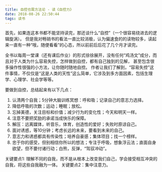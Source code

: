 ```yaml
---
title: 自控也需方法论 - 读《自控力》
date: 2018-08-26 22:50:44
tags: 读书
---
```


首先，如果连这本书都不能坚持读完，那还谈什么“自控”（一个很容易绕进去的逻辑旋涡）。
但是我对畅销书的看法一直比较消极，认为偏速食的的读物较多，读起来一直有一种“哦，随便看看”的心态，所以前前后后花了几个月才读完。

全书以每周一堂课（还有课后作业）的形式徐徐展开，没有任何“鸡汤文”成分，而且对于人类为什么容易失控，怎样做到自控，都有自己独到的见解，
甚至包含很多操作性很强的小方法，让你随时随地自控。
作者让我们了解到，“容易失控”这件事情，不仅仅是“这是人类的天性”这么简单，它涉及到多方面因素，包括生理学、心理学、社会学等等。

要做到自控，总结起来有以下几点：

1. 认清两个自我；5分钟大脑训练冥想：呼和吸；记录自己的意志力选择。
2. 降低呼吸的次数；运动；睡眠；放松。
3. 忘掉美德，关注目标和价值；减少行为的变化性；今天和明天一样。
4. 注意不要把奖励的承诺当成快乐的保障。
5. 解压：远离媒体，听音乐，体育，创造性的爱好；失败时原谅自己。
6. 面对诱惑，等10分钟；考虑长远的未来，要看到未来的自己。
7. 意志力和诱惑都具有传染性；培养自豪感；集体项目；找一个榜样。
8. 忠于你的感受，但别相信你所以的想法；专注于呼吸，想象浮云法；直面自身欲望，但不要付诸行动；白熊，反弹，“驾驭冲动”。

关键要点1: 理解不同的自我，而不是从根本上改变我们自己，学会接受相互冲突的自我，将这些自我融为一体。
关键要点2：集中注意力。

